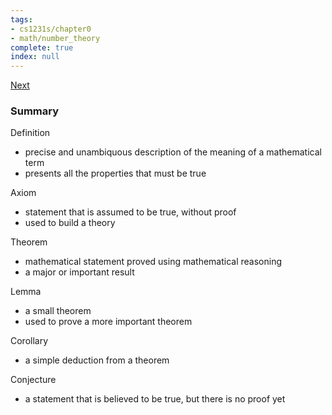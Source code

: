 ```yaml
---
tags:
- cs1231s/chapter0
- math/number_theory
complete: true
index: null
---
```

[Next](/labyrinth/notes/math/cs1231s/propositions)

### Summary
Definition
- precise and unambiquous description of the meaning of a mathematical term
- presents all the properties that must be true

Axiom
- statement that is assumed to be true, without proof
- used to build a theory

Theorem
- mathematical statement proved using mathematical reasoning
- a major or important result

Lemma
- a small theorem
- used to prove a more important theorem

Corollary
- a simple deduction from a theorem

Conjecture
- a statement that is believed to be true, but there is no proof yet
